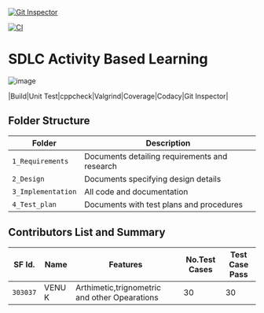 [![Git Inspector](https://github.com/7Venu/Step_in-Pgm/actions/workflows/gitinspector.yml/badge.svg)](https://github.com/7Venu/Step_in-Pgm/actions/workflows/gitinspector.yml)

[![CI](https://github.com/7Venu/Step_in-Pgm/actions/workflows/main.yml/badge.svg)](https://github.com/7Venu/Step_in-Pgm/actions/workflows/main.yml)


# SDLC Activity Based Learning
![image](https://user-images.githubusercontent.com/86421554/125202928-a0285600-e293-11eb-8c5c-46fb4ff003c9.png)

|Build|Unit Test|cppcheck|Valgrind|Coverage|Codacy|Git Inspector|


## Folder Structure
|Folder             | Description |
|-------------------| -----------------------------------------|
| `1_Requirements`   | Documents detailing requirements and research|
| `2_Design`         | Documents specifying design details|
| `3_Implementation` | All code and documentation|
| `4_Test_plan`      | Documents with test plans and procedures|
## Contributors List and Summary
|SF Id. |  Name   |    Features    |No.Test Cases|Test Case Pass|
|-------|---------|----------------|-------------|--------------|
| `303037` | VENU K | Arthimetic,trignometric and other Opearations |  30   |  30 |

